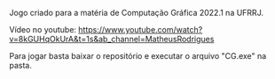 Jogo criado para a matéria de Computação Gráfica 2022.1 na UFRRJ.

Vídeo no youtube: https://www.youtube.com/watch?v=8kGUHqOkUrA&t=1s&ab_channel=MatheusRodrigues

Para jogar basta baixar o repositório e executar o arquivo "CG.exe" na pasta.
